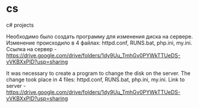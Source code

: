 # cs
c# projects

Необходимо было создать программу для изменения диска на сервере.
Изменение происходило в 4 файлах: httpd.conf, RUNS.bat, php.ini, my.ini. 
Ссылка на сервер - https://drive.google.com/drive/folders/1dy9Uu_TmhGv0PYWkTTUeDS-vVKBXxPID?usp=sharing

It was necessary to create a program to change the disk on the server. 
The change took place in 4 files: httpd.conf, RUNS.bat, php.ini, my.ini.
Link to server - https://drive.google.com/drive/folders/1dy9Uu_TmhGv0PYWkTTUeDS-vVKBXxPID?usp=sharing
